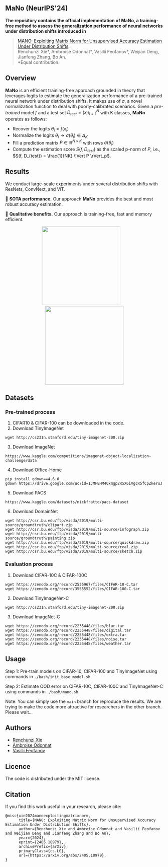 ## MaNo (NeurIPS'24)
**The repository contains the official implementation of MaNo, a training-free method to assess the generalization performance of neural networks under distribution shifts introduced in** 

>[MANO: Exploiting Matrix Norm for Unsupervised Accuracy Estimation Under Distribution Shifts](https://arxiv.org/pdf/2405.18979).
><br/>Renchunzi Xie*, Ambroise Odonnat*, Vasilii Feofanov*, Weijian Deng, Jianfeng Zhang, Bo An.
<br/>*Equal contribution.

## Overview
**MaNo** is an efficient training-free approach grounded in theory that leverages logits to estimate the generalization performance of a pre-trained neural network under distribution shifts. It makes use of $\sigma$, a novel normalization function to deal with poorly-calibrated scenarios. Given a *pre-trained* model $f$ and a test set $D_{test} = (x_i)_{i=1}^N$ with K classes, **MaNo** operates as follows:
- Recover the logits $\theta_i = f(x_i)$
- Normalize the logits $\theta_i \to \sigma(\theta_i) \in \Delta_K$
- Fill a prediction matrix $P \in \mathbb{R}^{N \times K}$ with rows $\sigma(\theta_i)$
- Compute the estimation score $S(f, D_{test})$ as the scaled p-norm of $P$, i.e., $S(f, D_{test}) = \frac{1}{NK} \lVert P \rVert_p$.

## Results
We conduct large-scale experiments under several distribution shifts with ResNets, ConvNext, and ViT. 

🥇 **SOTA performance.** Our approach **MaNo** provides the best and most robust accuracy estimation.

🚀 **Qualitative benefits.** Our approach is training-free, fast and memory efficient.
<p align="center">
<img src="https://github.com/user-attachments/assets/b2baa7d4-06b6-4435-9ffc-3b730e9bc76e" height="250"> &nbsp;&nbsp;&nbsp;&nbsp;
<img src="https://github.com/user-attachments/assets/94f84f43-eabe-4d0c-9557-6a22063d2759" height="250">
</p>

## Datasets
### Pre-trained process

1. CIFAR10 & CIFAR-100 can be downloaded in the code. 
2. Download TinyImageNet
```angular2html
wget http://cs231n.stanford.edu/tiny-imagenet-200.zip
```
3. Download ImageNet
```angular2html
https://www.kaggle.com/competitions/imagenet-object-localization-challenge/data
```
4. Download Office-Home
```angular2html
pip install gdown==4.6.0
gdown https://drive.google.com/uc?id=1JMFEHM46xmgp2RSX6iVgcR5fCpZkeruJ
```
5. Download PACS
```angular2html
https://www.kaggle.com/datasets/nickfratto/pacs-dataset
```
6. Download DomainNet
```angular2html
wget http://csr.bu.edu/ftp/visda/2019/multi-source/groundtruth/clipart.zip
wget http://csr.bu.edu/ftp/visda/2019/multi-source/infograph.zip
wget http://csr.bu.edu/ftp/visda/2019/multi-source/groundtruth/painting.zip
wget http://csr.bu.edu/ftp/visda/2019/multi-source/quickdraw.zip
wget http://csr.bu.edu/ftp/visda/2019/multi-source/real.zip
wget http://csr.bu.edu/ftp/visda/2019/multi-source/sketch.zip
```
### Evaluation process
1. Download CIFAR-10C & CIFAR-100C
```angular2html
wget https://zenodo.org/record/2535967/files/CIFAR-10-C.tar
wget https://zenodo.org/record/3555552/files/CIFAR-100-C.tar
```
2. Download TinyImageNet-C
```angular2html
wget http://cs231n.stanford.edu/tiny-imagenet-200.zip
```
3. Download ImageNet-C
```angular2html
wget https://zenodo.org/record/2235448/files/blur.tar
wget https://zenodo.org/record/2235448/files/digital.tar
wget https://zenodo.org/record/2235448/files/extra.tar
wget https://zenodo.org/record/2235448/files/noise.tar
wget https://zenodo.org/record/2235448/files/weather.tar
```

## Usage
Step 1: Pre-train models on CIFAR-10, CIFAR-100 and TinyImageNet using commands in `./bash/init_base_model.sh`.

Step 2: Estimate OOD error on CIFAR-10C, CIFAR-100C and TinyImageNet-C using commands in `./bash/mano.sh`.


Note: You can simply use the `main` branch for reproduce the results. We are trying to make the code more attractive for researchers in the other branch. Please wait...
## Authors
- [Renchunzi Xie](https://scholar.google.com/citations?user=EQSNE-wAAAAJ&hl=zh-CN)
- [Ambroise Odonnat](https://ambroiseodt.github.io/)
- [Vasilii Feofanov](https://vfeofanov.github.io/)

## Licence
The code is distributed under the MIT license.

## Citation
If you find this work useful in your research, please cite:
```
@misc{xie2024manoexploitingmatrixnorm,
      title={MANO: Exploiting Matrix Norm for Unsupervised Accuracy Estimation Under Distribution Shifts}, 
      author={Renchunzi Xie and Ambroise Odonnat and Vasilii Feofanov and Weijian Deng and Jianfeng Zhang and Bo An},
      year={2024},
      eprint={2405.18979},
      archivePrefix={arXiv},
      primaryClass={cs.LG},
      url={https://arxiv.org/abs/2405.18979}, 
}
```
